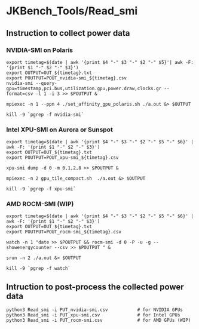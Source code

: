 # JKBench_Tools/Read_smi

## Instruction to collect power data

### NVIDIA-SMI on Polaris
```
export timetag=$(date | awk '{print $4 "-" $3 "-" $2 "-" $5}'| awk -F: '{print $1 "-" $2 "-" $3}')
export OUTPUT=OUT_${timetag}.txt
export POUTPUT=POUT_nvidia-smi_${timetag}.csv
nvidia-smi --query-gpu=timestamp,pci.bus,utilization.gpu,power.draw,clocks.gr --format=csv -l 1 -i 3 >> $POUTPUT &

mpiexec -n 1 --ppn 4 ./set_affinity_gpu_polaris.sh ./a.out &> $OUTPUT

kill -9 `pgrep -f nvidia-smi`
```

### Intel XPU-SMI on Aurora or Sunspot

```
export timetag=$(date | awk '{print $4 "-" $3 "-" $2 "-" $5 "-" $6}' | awk -F: '{print $1 "-" $2 "-" $3}')
export OUTPUT=OUT_${timetag}.txt
export POUTPUT=POUT_xpu-smi_${timetag}.csv

xpu-smi dump -d 0 -m 0,1,2,8 >> $POUTPUT &

mpiexec -n 2 gpu_tile_compact.sh  ./a.out &> $OUTPUT

kill -9 `pgrep -f xpu-smi`

```

### AMD ROCM-SMI (WIP)

```
export timetag=$(date | awk '{print $4 "-" $3 "-" $2 "-" $5 "-" $6}' | awk -F: '{print $1 "-" $2 "-" $3}')
export OUTPUT=OUT_${timetag}.txt
export POUTPUT=POUT_rocm-smi_${timetag}.csv

watch -n 1 "date >> $POUTPUT && rocm-smi -d 0 -P -u -g --showenergycounter --csv >> $POUTPUT " &

srun -n 2 ./a.out &> $OUTPUT

kill -9 `pgrep -f watch`
```

## Intruction to post-process the collected power data

```
python3 Read_smi -i PUT_nvidia-smi.csv           # for NVIDIA GPUs
python3 Read_smi -i PUT_xpu-smi.csv              # for Intel GPUs
python3 Read_smi -i PUT_rocm-smi.csv             # for AMD GPUs (WIP)
```
